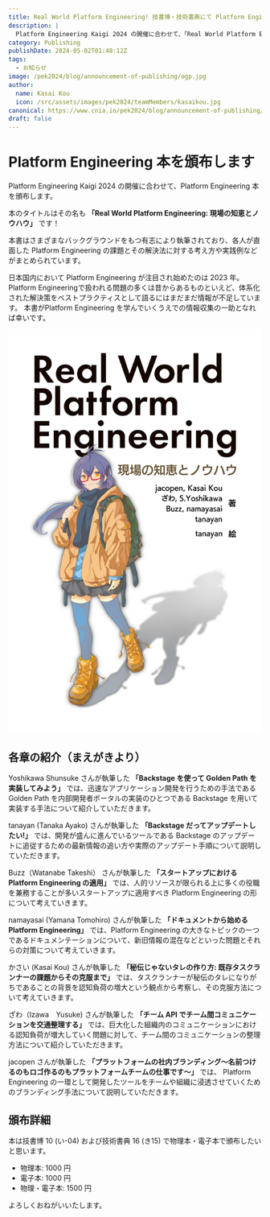 ```yaml
---
title: Real World Platform Engineering! 技書博・技術書典にて Platform Engineering 本を頒布します
description: |
  Platform Engineering Kaigi 2024 の開催に合わせて、「Real World Platform Engineering: 現場の知恵とノウハウ」という Platform Engineering 本を頒布します。
category: Publishing
publishDate: 2024-05-02T01:48:12Z
tags:
  - お知らせ
image: /pek2024/blog/announcement-of-publishing/ogp.jpg
author:
  name: Kasai Kou
  icon: /src/assets/images/pek2024/teamMembers/kasaikou.jpg
canonical: https://www.cnia.io/pek2024/blog/announcement-of-publishing/announcement-of-publishing
draft: false
---
```


# Platform Engineering 本を頒布します

Platform Engineering Kaigi 2024 の開催に合わせて、Platform Engineering 本を頒布します。

本のタイトルはその名も **「Real World Platform Engineering: 現場の知恵とノウハウ」** です！

本書はさまざまなバックグラウンドをもつ有志により執筆されており、各人が直面した Platform Engineering の課題とその解決法に対する考え方や実践例などがまとめられています。

日本国内において Platform Engineering が注目され始めたのは 2023 年。
Platform Engineeringで扱われる問題の多くは昔からあるものといえど、体系化された解決策をベストプラクティスとして語るにはまだまだ情報が不足しています。
本書がPlatform Engineering を学んでいくうえでの情報収集の一助となれば幸いです。

![Real World Platform Engineering: 現場の知恵とノウハウ](../../../public/pek2024/blog/announcement-of-publishing/bookcover.png)

## 各章の紹介（まえがきより）

Yoshikawa Shunsuke さんが執筆した **「Backstage を使って Golden Path を実装してみよう」** では、迅速なアプリケーション開発を行うための手法である Golden Path を内部開発者ポータルの実装のひとつである Backstage を用いて実装する手法について紹介していただきます。

tanayan (Tanaka Ayako) さんが執筆した **「Backstage だってアップデートしたい!」** では、開発が盛んに進んでいるツールである Backstage のアップデートに追従するための最新情報の追い方や実際のアップデート手順について説明していただきます。

Buzz（Watanabe Takeshi） さんが執筆した **「スタートアップにおける Platform Engineering の適用」** では、人的リソースが限られる上に多くの役職を兼務することが多いスタートアップに適用すべき Platform Engineering の形について考えていきます。

namayasai (Yamana Tomohiro) さんが執筆した **「ドキュメントから始める Platform Engineering」** では、Platform Engineering の大きなトピックの一つであるドキュメンテーションについて、新旧情報の混在などといった問題とそれらの対策について考えていきます。

かさい (Kasai Kou) さんが執筆した **「秘伝じゃないタレの作り方: 既存タスクランナーの課題からその克服まで」** では、タスクランナーが秘伝のタレになりがちであることの背景を認知負荷の増大という観点から考察し、その克服方法について考えていきます。

ざわ（Izawa　Yusuke) さんが執筆した **「チーム API でチーム間コミュニケーションを交通整理する」** では、巨大化した組織内のコミュニケーションにおける認知負荷が増大していく問題に対して、チーム間のコミュニケーションの整理方法について紹介していただきます。

jacopen さんが執筆した **「プラットフォームの社内ブランディング～名前つけるのもロゴ作るのもプラットフォームチームの仕事です～」** では、 Platform Engineering の一環として開発したツールをチームや組織に浸透させていくためのブランディング手法について説明していただきます。

## 頒布詳細

本は技書博 10 (い-04) および技術書典 16 (き15) で物理本・電子本で頒布したいと思います。

- 物理本: 1000 円
- 電子本: 1000 円
- 物理・電子本: 1500 円

よろしくおねがいいたします。
